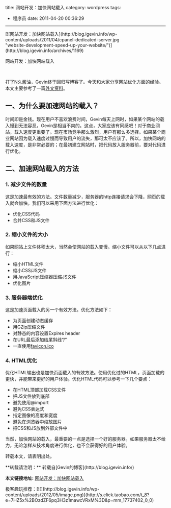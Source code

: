 title: 网站开发：加快网站载入
category: wordpress
tags:
- 程序员
date: 2011-04-20 00:36:29
---

<div id="attachment_1172" style="width: 398px" class="wp-caption aligncenter">[![网站开发：加快网站载入](http://blog.igevin.info/wp-content/uploads/2011/04/cpanel-dedicated-server.jpg "website-development-speed-up-your-website/")](http://blog.igevin.info/archives/1169)

网站开发：加快网站载入
</div>

&nbsp;

打了N久酱油，Gevin终于回归写博客了。今天和大家分享网站优化方面的经验。本文主要参考了一篇[外文资料](http://www.quality-web-programming.com/blog/website-development-speed-up-your-website/)。

## 一、为什么要加速网站的载入？

时间即是金钱。现在用户不喜欢浪费时间，Gevin每天上网时，如果某个网站的载入慢到无法容忍，Gevin是相当不爽的。这点，大家应该有同感吧！对于商业网站，载入速度更重要了。现在市场竞争那么激烈，用户有那么多选择。如果某个商业网站因为载入速度过慢而导致用户的流失，那可太不应该了。所以，加快网站的载入速度，是非常必要的；在最初建立网站时，把代码放入服务器前，要对代码进行优化。

## 二、加速网站载入的方法

### 1\. 减少文件的数量

这是加速最有效的方法。文件数量减少，服务器的http连接请求会下降，网页的载入就会加快。我们可以采用下面方法进行优化：

*   优化CSS代码
*   合并CSS和JS文件

### <span id="more-1169"></span>2\. 缩小文件的大小

如果网站上文件体积太大，当然会使网站的载入变慢。缩小文件可以从以下几点进行：

*   缩小HTML文件
*   缩小CSS/JS文件
*   用JavaScript压缩器压缩JS文件
*   优化图片

### 3\. 服务器端优化

这是加速页面载入的另一个有效方法。优化方法如下：

*   为页面创建动态缓存
*   用GZip压缩文件
*   对静态的内容设置Expires header
*   在URL最后添加结尾斜线“/”
*   一直使用[favicon.ico](http://blog.igevin.info/archives/279)

### 4\. HTML优化

优化HTML输出也是加快页面载入的有效方法。使用优化过的HTML，页面加载的更快，并能带来更好的用户体验。优化HTML代码可以参考一下几个要点：

*   在HTML顶部加载CSS文件
*   把JS文件放到底部
*   避免使用@import
*   避免CSS表达式
*   指定图像的高度和宽度
*   避免在浏览器中缩放图片
*   把CSS和JS放到外部文件中

当然，加快网站的载入，最重要的一点是选择一个好的服务器。如果服务器太不给力，无论怎样从技术角度进行优化，也不会获得好的用户体验。

转载本文，请表明出处。
<div style="margin-top: 15px">
<p>**转载请注明：** 转载自[Gevin的博客](http://blog.igevin.info/)

**本文链接地址:** [网站开发：加快网站载入](http://blog.igevin.info/2011/04/web-development-load-quickly/)

</div>
<div>
极客趣玩推荐：[![](http://blog.igevin.info/wp-content/uploads/2012/05/image.png)](http://s.click.taobao.com/t_8?e=7HZ5x%2BOzdZF6pq3H3z1mawcVRxM%3D&#038;p=mm_17737402_0_0)
</div>
